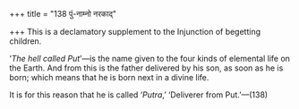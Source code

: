 +++
title = "138 पुं-नाम्नो नरकाद्"

+++
This is a declamatory supplement to the Injunction of begetting
children.

‘*The hell called Put*’—is the name given to the four kinds of elemental
life on the Earth. And from this is the father delivered by his son, as
soon as he is born; which means that he is born next in a divine life.

It is for this reason that he is called ‘*Putra*,’ ‘Deliverer from
Put.’—(138)


